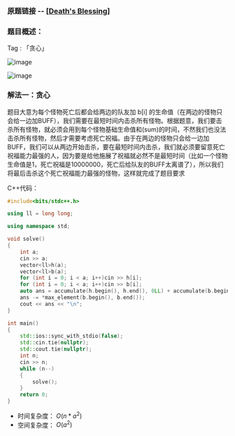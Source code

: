 ### 原题链接 -- [[Death's Blessing](https://codeforces.com/problemset/problem/1749/B)]

### 题目概述：
Tag : 「贪心」

![image](https://user-images.githubusercontent.com/99656524/198173590-e45a7a81-b4c4-4d54-b303-7d41dac82da7.png)

![image](https://user-images.githubusercontent.com/99656524/198173642-0a291461-5f83-4752-b939-86b3d88aeee9.png)

### 解法一：贪心
题目大意为每个怪物死亡后都会给两边的队友加 b[i] 的生命值（在两边的怪物只会给一边加BUFF），我们需要在最短时间内击杀所有怪物。根据题意，我们要击杀所有怪物，就必须会用到每个怪物基础生命值和(sum)的时间，不然我们也没法击杀所有怪物，然后才需要考虑死亡祝福。由于在两边的怪物只会给一边加BUFF，我们可以从两边开始击杀，要在最短时间内击杀，我们就必须要留意死亡祝福能力最强的人，因为要是给他施展了祝福就必然不是最短时间（比如一个怪物生命值是1，死亡祝福是10000000，死亡后给队友的BUFF太离谱了），所以我们将最后击杀这个死亡祝福能力最强的怪物，这样就完成了题目要求

C++代码：
```cpp
#include<bits/stdc++.h>

using ll = long long;

using namespace std;

void solve()
{
	int a;
	cin >> a;
	vector<ll>h(a);
	vector<ll>b(a);
	for (int i = 0; i < a; i++)cin >> h[i];
	for (int i = 0; i < a; i++)cin >> b[i];
	auto ans = accumulate(h.begin(), h.end(), 0LL) + accumulate(b.begin(), b.end(), 0LL);
	ans -= *max_element(b.begin(), b.end());
	cout << ans << "\n";
}

int main()
{
	std::ios::sync_with_stdio(false);
	std::cin.tie(nullptr);
	std::cout.tie(nullptr);
	int n;
	cin >> n;
	while (n--)
	{
		solve();
	}
	return 0;
}
```
* 时间复杂度： $O(n*a^2)$ 
* 空间复杂度： $O(a^2)$ 
